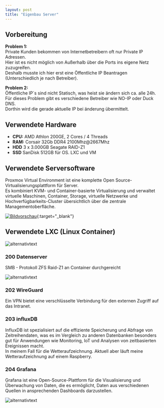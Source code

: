```yaml
---
layout: post
title: "Eigenbau Server"
---
```



## Vorbereitung
**Problem 1:**  
Private Kunden bekommen von Internetbetreibern oft nur Private IP Adressen.  
Hier ist es nicht möglich von Außerhalb über die Ports ins eigene Netz zuzugreifen.  
Deshalb musste ich hier erst eine Öffentliche IP Beantragen (Unterschiedlich je nach Betreiber).

**Problem 2:**  
Öffentliche IP´s sind nicht Statisch, was heist sie ändern sich ca. alle 24h.  
Für dieses Problem gibt es verschiedene Betreiber wie NO-IP oder Duck DNS.  
Dorthin wird die gerade aktuelle IP bei änderung übermittelt.



## Verwendete Hardware
* **CPU:** AMD Athlon 200GE, 2 Cores / 4 Threads
* **RAM:** Corsair 32Gb DDR4 2100Mhz@2667Mhz
* **HDD** 3 x 3.000GB Seagate RAID-Z1
* **SSD** SanDisk 512GB  für OS. LXC und VM
  

## Verwendete Serversoftware
Proxmox Virtual Environment ist eine komplette Open Source-Virtualisierungsplattform für Server.  
Es kombiniert KVM- und Container-basierte Virtualisierung und verwaltet virtuelle Maschinen, Container, Storage, virtuelle Netzwerke und Hochverfügbarkeits-Cluster übersichtlich über die zentrale Managementoberfläche.

[![Bildvorschau](\server-blog\image\serverBig.jpg)](\server-blog\image\serverBig.jpg){:target="_blank"}

## Verwendete LXC (Linux Container)

![alternativtext](\server-blog\image\lxc.jpg)

### 200 Datenserver
 SMB - Protokoll 
 ZFS Raid-Z1 an Container durchgereicht

 ![alternativtext](\server-blog\image\200.jpg)


### 202 WireGuard
Ein VPN bietet eine verschlüsselte Verbindung für den externen Zugriff auf das Intranet.

### 203 influxDB
InfluxDB ist spezialisiert auf die effiziente Speicherung und Abfrage von Zeitreihendaten, was es im Vergleich zu anderen Datenbanken besonders gut für Anwendungen wie Monitoring, IoT und Analysen von zeitbasierten Ereignissen macht.  
In meinem Fall für die Wetteraufzeichnung. Aktuell aber läuft meine Wetteraufzeichnung auf einem Raspberry.

### 204 Grafana
Grafana ist eine Open-Source-Plattform für die Visualisierung und Überwachung von Daten, die es ermöglicht, Daten aus verschiedenen Quellen in ansprechenden Dashboards darzustellen.

 ![alternativtext](\server-blog\image\Grafana.jpg)

